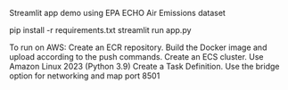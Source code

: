 Streamlit app demo using EPA ECHO Air Emissions dataset

pip install -r requirements.txt
streamlit run app.py

To run on AWS:
Create an ECR repository. Build the Docker image and upload according to the push commands.
Create an ECS cluster. Use Amazon Linux 2023 (Python 3.9)
Create a Task Definition. Use the bridge option for networking and map port 8501
